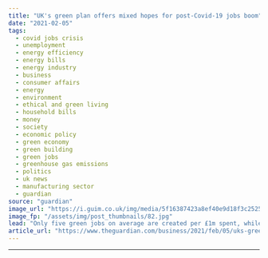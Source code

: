 ```yaml
---
title: "UK's green plan offers mixed hopes for post-Covid-19 jobs boom"
date: "2021-02-05"
tags: 
  - covid jobs crisis
  - unemployment
  - energy efficiency
  - energy bills
  - energy industry
  - business
  - consumer affairs
  - energy
  - environment
  - ethical and green living
  - household bills
  - money
  - society
  - economic policy
  - green economy
  - green building
  - green jobs
  - greenhouse gas emissions
  - politics
  - uk news
  - manufacturing sector
  - guardian
source: "guardian"
image_url: "https://i.guim.co.uk/img/media/5f16387423a8ef40e9d18f3c25259a1cf994fb24/0_0_5000_3000/master/5000.jpg?width=460&quality=85&auto=format&fit=max&s=432b1eee0368c60654824db977785044"
image_fp: "/assets/img/post_thumbnails/82.jpg"
lead: "Only five green jobs on average are created per £1m spent, while most equipment is made abroadBritain’s homes are going green, says Derek Horrocks, who runs a home insulation business in Lancashire that has vacancies for architects, surveyors, admini..."
article_url: "https://www.theguardian.com/business/2021/feb/05/uks-green-plan-offers-mixed-hopes-for-post-covid-jobs-boom"
---
```


---
